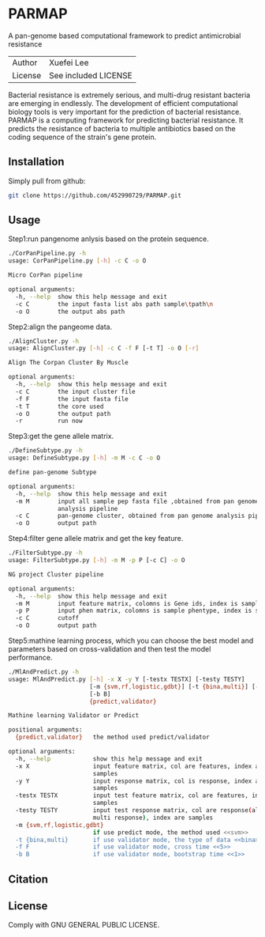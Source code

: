 # PARMAP
A pan-genome based computational framework to predict antimicrobial resistance

| | |
|---|---|
| Author | Xuefei Lee |
| License | See included LICENSE |

Bacterial resistance is extremely serious, and multi-drug resistant bacteria are emerging in endlessly. The development of efficient computational biology tools is very important for the prediction of bacterial resistance. PARMAP is a computing framework for predicting bacterial resistance. It predicts the resistance of bacteria to multiple antibiotics based on the coding sequence of the strain's gene protein.

Installation
------------
Simply pull from github:

```bash
git clone https://github.com/452990729/PARMAP.git
```


Usage
-----
Step1:run pangenome anlysis based on the protein sequence.

```bash
./CorPanPipeline.py -h
usage: CorPanPipeline.py [-h] -c C -o O

Micro CorPan pipeline

optional arguments:
  -h, --help  show this help message and exit
  -c C        the input fasta list abs path sample\tpath\n
  -o O        the output abs path
```
Step2:align the pangeome data.
```bash
./AlignCluster.py -h
usage: AlignCluster.py [-h] -c C -f F [-t T] -o O [-r]

Align The Corpan Cluster By Muscle

optional arguments:
  -h, --help  show this help message and exit
  -c C        the input cluster file
  -f F        the input fasta file
  -t T        the core used
  -o O        the output path
  -r          run now
```
Step3:get the gene allele matrix.
```bash
./DefineSubtype.py -h
usage: DefineSubtype.py [-h] -m M -c C -o O

define pan-genome Subtype

optional arguments:
  -h, --help  show this help message and exit
  -m M        input all sample pep fasta file ,obtained from pan genome
              analysis pipeline
  -c C        pan-genome cluster, obtained from pan genome analysis pipeline
  -o O        output path
```
Step4:filter gene allele matrix and get the key feature.
```bash
./FilterSubtype.py -h
usage: FilterSubtype.py [-h] -m M -p P [-c C] -o O

NG project Cluster pipeline

optional arguments:
  -h, --help  show this help message and exit
  -m M        input feature matrix, colomns is Gene ids, index is sample
  -p P        input phen matrix, colomns is sample phentype, index is sample
  -c C        cutoff
  -o O        output path
```
Step5:mathine learning process, which you can choose the best model and parameters based on cross-validation and then test the model performance.
```bash
./MlAndPredict.py -h
usage: MlAndPredict.py [-h] -x X -y Y [-testx TESTX] [-testy TESTY]
                       [-m {svm,rf,logistic,gdbt}] [-t {bina,multi}] [-f F]
                       [-b B]
                       {predict,validator}

Mathine learning Validator or Predict

positional arguments:
  {predict,validator}   the method used predict/validator

optional arguments:
  -h, --help            show this help message and exit
  -x X                  input feature matrix, col are features, index are
                        samples
  -y Y                  input response matrix, col is response, index are
                        samples
  -testx TESTX          input test feature matrix, col are features, index are
                        samples
  -testy TESTY          input test response matrix, col are response(allow
                        multi response), index are samples
  -m {svm,rf,logistic,gdbt}
                        if use predict mode, the method used <<svm>>
  -t {bina,multi}       if use validator mode, the type of data <<bina>>
  -f F                  if use validator mode, cross time <<5>>
  -b B                  if use validator mode, bootstrap time <<1>>
```


Citation
--------


License
-------
Comply with GNU GENERAL PUBLIC LICENSE.
